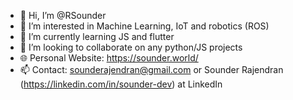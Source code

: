 - 👋 Hi, I’m @RSounder
- 👀 I’m interested in Machine Learning, IoT and robotics (ROS)
- 🌱 I’m currently learning JS and flutter
- 💞️ I’m looking to collaborate on any python/JS projects
- 🌐 Personal Website: https://sounder.world/
- 📫 Contact: sounderajendran@gmail.com or Sounder Rajendran (https://linkedin.com/in/sounder-dev) at LinkedIn
